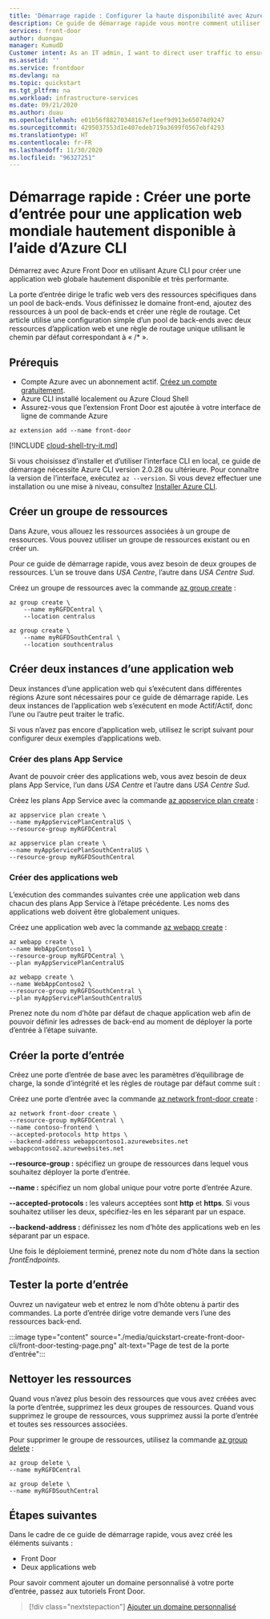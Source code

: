 ```yaml
---
title: 'Démarrage rapide : Configurer la haute disponibilité avec Azure Front Door - Azure CLI'
description: Ce guide de démarrage rapide vous montre comment utiliser Azure Front Door pour créer une application web mondiale hautement disponible et très performante à l’aide d’Azure CLI.
services: front-door
author: duongau
manager: KumudD
Customer intent: As an IT admin, I want to direct user traffic to ensure high availability of web applications.
ms.assetid: ''
ms.service: frontdoor
ms.devlang: na
ms.topic: quickstart
ms.tgt_pltfrm: na
ms.workload: infrastructure-services
ms.date: 09/21/2020
ms.author: duau
ms.openlocfilehash: e01b56f88270348167ef1eef9d913e65074d9247
ms.sourcegitcommit: 4295037553d1e407edeb719a3699f0567ebf4293
ms.translationtype: HT
ms.contentlocale: fr-FR
ms.lasthandoff: 11/30/2020
ms.locfileid: "96327251"
---
```

# <a name="quickstart-create-a-front-door-for-a-highly-available-global-web-application-using-azure-cli"></a>Démarrage rapide : Créer une porte d’entrée pour une application web mondiale hautement disponible à l’aide d’Azure CLI

Démarrez avec Azure Front Door en utilisant Azure CLI pour créer une application web globale hautement disponible et très performante.

La porte d’entrée dirige le trafic web vers des ressources spécifiques dans un pool de back-ends. Vous définissez le domaine front-end, ajoutez des ressources à un pool de back-ends et créer une règle de routage. Cet article utilise une configuration simple d’un pool de back-ends avec deux ressources d’application web et une règle de routage unique utilisant le chemin par défaut correspondant à « /* ».

## <a name="prerequisites"></a>Prérequis

- Compte Azure avec un abonnement actif. [Créez un compte gratuitement](https://azure.microsoft.com/free/?WT.mc_id=A261C142F).
- Azure CLI installé localement ou Azure Cloud Shell
- Assurez-vous que l’extension Front Door est ajoutée à votre interface de ligne de commande Azure

```azurecli-interactive 
az extension add --name front-door
```

[!INCLUDE [cloud-shell-try-it.md](../../includes/cloud-shell-try-it.md)]

Si vous choisissez d’installer et d’utiliser l’interface CLI en local, ce guide de démarrage nécessite Azure CLI version 2.0.28 ou ultérieure. Pour connaître la version de l’interface, exécutez `az --version`. Si vous devez effectuer une installation ou une mise à niveau, consultez [Installer Azure CLI]( /cli/azure/install-azure-cli).

## <a name="create-a-resource-group"></a>Créer un groupe de ressources

Dans Azure, vous allouez les ressources associées à un groupe de ressources. Vous pouvez utiliser un groupe de ressources existant ou en créer un.

Pour ce guide de démarrage rapide, vous avez besoin de deux groupes de ressources. L’un se trouve dans *USA Centre*, l’autre dans *USA Centre Sud*.

Créez un groupe de ressources avec la commande [az group create](/cli/azure/group?view=azure-cli-latest#az-group-create&preserve-view=true) :

```azurecli-interactive
az group create \
    --name myRGFDCentral \
    --location centralus

az group create \
    --name myRGFDSouthCentral \
    --location southcentralus
```

## <a name="create-two-instances-of-a-web-app"></a>Créer deux instances d’une application web

Deux instances d’une application web qui s’exécutent dans différentes régions Azure sont nécessaires pour ce guide de démarrage rapide. Les deux instances de l’application web s’exécutent en mode Actif/Actif, donc l’une ou l’autre peut traiter le trafic.

Si vous n’avez pas encore d’application web, utilisez le script suivant pour configurer deux exemples d’applications web.

### <a name="create-app-service-plans"></a>Créer des plans App Service

Avant de pouvoir créer des applications web, vous avez besoin de deux plans App Service, l’un dans *USA Centre* et l’autre dans *USA Centre Sud*.

Créez les plans App Service avec la commande [az appservice plan create](/cli/azure/appservice/plan?view=azure-cli-latest#az_appservice_plan_create&preserve-view=true) :

```azurecli-interactive
az appservice plan create \
--name myAppServicePlanCentralUS \
--resource-group myRGFDCentral

az appservice plan create \
--name myAppServicePlanSouthCentralUS \
--resource-group myRGFDSouthCentral
```

### <a name="create-web-apps"></a>Créer des applications web

L’exécution des commandes suivantes crée une application web dans chacun des plans App Service à l’étape précédente. Les noms des applications web doivent être globalement uniques.

Créez une application web avec la commande [az webapp create](/cli/azure/webapp?view=azure-cli-latest#az_webapp_create&preserve-view=true) :

```azurecli-interactive
az webapp create \
--name WebAppContoso1 \
--resource-group myRGFDCentral \
--plan myAppServicePlanCentralUS 

az webapp create \
--name WebAppContoso2 \
--resource-group myRGFDSouthCentral \
--plan myAppServicePlanSouthCentralUS
```

Prenez note du nom d’hôte par défaut de chaque application web afin de pouvoir définir les adresses de back-end au moment de déployer la porte d’entrée à l’étape suivante.

## <a name="create-the-front-door"></a>Créer la porte d’entrée

Créez une porte d’entrée de base avec les paramètres d’équilibrage de charge, la sonde d’intégrité et les règles de routage par défaut comme suit :

Créez une porte d’entrée avec la commande [az network front-door create](/cli/azure/ext/front-door/network/front-door?view=azure-cli-latest#ext_front_door_az_network_front_door_create&preserve-view=true) :

```azurecli-interactive
az network front-door create \
--resource-group myRGFDCentral \
--name contoso-frontend \
--accepted-protocols http https \
--backend-address webappcontoso1.azurewebsites.net webappcontoso2.azurewebsites.net 
```

**--resource-group :** spécifiez un groupe de ressources dans lequel vous souhaitez déployer la porte d’entrée.

**--name :** spécifiez un nom global unique pour votre porte d’entrée Azure. 

**--accepted-protocols :** les valeurs acceptées sont **http** et **https**. Si vous souhaitez utiliser les deux, spécifiez-les en les séparant par un espace.

**--backend-address :** définissez les nom d’hôte des applications web en les séparant par un espace.

Une fois le déploiement terminé, prenez note du nom d’hôte dans la section *frontEndpoints*.

## <a name="test-the-front-door"></a>Tester la porte d’entrée

Ouvrez un navigateur web et entrez le nom d’hôte obtenu à partir des commandes. La porte d’entrée dirige votre demande vers l’une des ressources back-end.

:::image type="content" source="./media/quickstart-create-front-door-cli/front-door-testing-page.png" alt-text="Page de test de la porte d’entrée":::

## <a name="clean-up-resources"></a>Nettoyer les ressources

Quand vous n’avez plus besoin des ressources que vous avez créées avec la porte d’entrée, supprimez les deux groupes de ressources. Quand vous supprimez le groupe de ressources, vous supprimez aussi la porte d’entrée et toutes ses ressources associées. 

Pour supprimer le groupe de ressources, utilisez la commande [az group delete](/cli/azure/group?view=azure-cli-latest#az_group_delete&preserve-view=true) :

```azurecli-interactive
az group delete \
--name myRGFDCentral 

az group delete \
--name myRGFDSouthCentral
```

## <a name="next-steps"></a>Étapes suivantes

Dans le cadre de ce guide de démarrage rapide, vous avez créé les éléments suivants :
* Front Door
* Deux applications web

Pour savoir comment ajouter un domaine personnalisé à votre porte d’entrée, passez aux tutoriels Front Door.

> [!div class="nextstepaction"]
> [Ajouter un domaine personnalisé](front-door-custom-domain.md)
